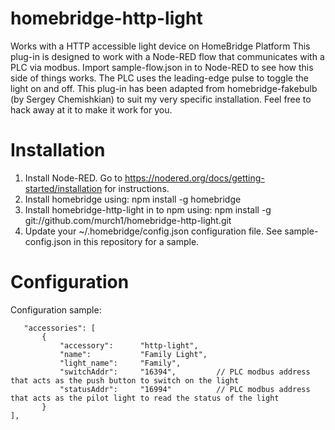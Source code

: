# homebridge-http-light

Works with a HTTP accessible light device on HomeBridge Platform
This plug-in is designed to work with a Node-RED flow that communicates with a PLC via modbus. 
Import sample-flow.json in to Node-RED to see how this side of things works.
The PLC uses the leading-edge pulse to toggle the light on and off.
This plug-in has been adapted from homebridge-fakebulb (by Sergey Chemishkian) to suit my very specific installation. Feel free to hack away at it to make it work for you.

# Installation

1. Install Node-RED. Go to https://nodered.org/docs/getting-started/installation for instructions.
2. Install homebridge using: npm install -g homebridge
2. Install homebridge-http-light in to npm using: npm install -g git://github.com/murch1/homebridge-http-light.git
3. Update your ~/.homebridge/config.json configuration file. See sample-config.json in this repository for a sample. 

# Configuration

Configuration sample:

 ```
    "accessories": [
        {
            "accessory":      "http-light",
            "name":           "Family Light",
            "light_name":     "Family",
            "switchAddr":     "16394",         // PLC modbus address that acts as the push button to switch on the light
            "statusAddr":     "16994"          // PLC modbus address that acts as the pilot light to read the status of the light
        }
],

```
